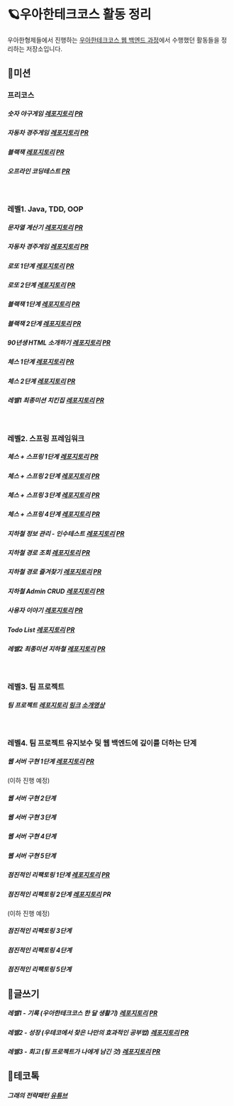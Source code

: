 # 🪐우아한테크코스 활동 정리

우아한형제들에서 진행하는 [우아한테크코스 웹 백엔드 과정](https://woowacourse.github.io/)에서 수행했던 활동들을 정리하는 저장소입니다.

## :muscle:미션

### 프리코스

##### 숫자 야구게임 [레포지토리](https://github.com/hwanghe159/java-baseball-precourse/tree/hwanghe159) [PR](https://github.com/woowacourse/java-baseball-precourse/pull/187)

##### 자동차 경주게임 [레포지토리](https://github.com/hwanghe159/java-racingcar-precourse/tree/hwanghe159) [PR](https://github.com/woowacourse/java-racingcar-precourse/pull/129)

##### 블랙잭 [레포지토리](https://github.com/hwanghe159/java-blackjack-precourse/tree/hwanghe159) [PR](https://github.com/woowacourse/java-blackjack-precourse/pull/85)

##### 오프라인 코딩테스트 [PR](https://github.com/woowacourse/java-chicken-2019/pull/14)

<br/>

### 레벨1. Java, TDD, OOP

##### 문자열 계산기 [레포지토리](https://github.com/hwanghe159/java-calculator/tree/onboarding) [PR](https://github.com/woowacourse/java-calculator/pull/50)

##### 자동차 경주게임 [레포지토리](https://github.com/hwanghe159/java-racingcar/tree/hwanghe159) [PR](https://github.com/woowacourse/java-racingcar/pull/79)

##### 로또 1단계 [레포지토리](https://github.com/hwanghe159/java-lotto/tree/hwanghe159) [PR](https://github.com/woowacourse/java-lotto/pull/142)

##### 로또 2단계 [레포지토리](https://github.com/hwanghe159/java-lotto/tree/hwanghe159_step2) [PR](https://github.com/woowacourse/java-lotto/pull/211)

##### 블랙잭 1단계 [레포지토리](https://github.com/hwanghe159/java-blackjack/tree/yes) [PR](https://github.com/woowacourse/java-blackjack/pull/4)

##### 블랙잭 2단계 [레포지토리](https://github.com/hwanghe159/java-blackjack/tree/yes2) [PR](https://github.com/woowacourse/java-blackjack/pull/59)

##### 90년생 HTML 소개하기 [레포지토리](https://github.com/hwanghe159/html) [PR](https://github.com/woowacourse/html/pull/16)

##### 체스 1단계 [레포지토리](https://github.com/hwanghe159/java-chess/tree/step1) [PR](https://github.com/woowacourse/java-chess/pull/86)

##### 체스 2단계 [레포지토리](https://github.com/hwanghe159/java-chess/tree/step2) [PR](https://github.com/woowacourse/java-chess/pull/142)

##### 레벨1 최종미션 치킨집 [레포지토리](https://github.com/hwanghe159/java-chicken-2020) [PR](https://github.com/woowacourse/java-chicken-2020/pull/40)

<br/>

### 레벨2. 스프링 프레임워크

##### 체스 + 스프링 1단계 [레포지토리](https://github.com/hwanghe159/jwp-chess/tree/step1) [PR](https://github.com/woowacourse/jwp-chess/pull/46)

##### 체스 + 스프링 2단계 [레포지토리](https://github.com/hwanghe159/jwp-chess/tree/step2) [PR](https://github.com/woowacourse/jwp-chess/pull/109)

##### 체스 + 스프링 3단계 [레포지토리](https://github.com/hwanghe159/jwp-chess/tree/step3) [PR](https://github.com/woowacourse/jwp-chess/pull/164)

##### 체스 + 스프링 4단계 [레포지토리](https://github.com/hwanghe159/jwp-chess/tree/step4) [PR](https://github.com/woowacourse/jwp-chess/pull/206)

##### 지하철 정보 관리 - 인수테스트 [레포지토리](https://github.com/hwanghe159/atdd-subway-admin/tree/step5) [PR](https://github.com/woowacourse/atdd-subway-admin/pull/58)

##### 지하철 경로 조회 [레포지토리](https://github.com/hwanghe159/atdd-subway-path/tree/tdd-mission) [PR](https://github.com/woowacourse/atdd-subway-path/pull/37)

##### 지하철 경로 즐겨찾기 [레포지토리](https://github.com/hwanghe159/atdd-subway-favorite/tree/mission) [PR](https://github.com/woowacourse/atdd-subway-favorite/pull/42)

##### 지하철 Admin CRUD [레포지토리](https://github.com/hwanghe159/atdd-subway-admin-frontend/tree/feat/station-crud) [PR](https://github.com/woowacourse/atdd-subway-admin-frontend/pull/18)

##### 사용자 이야기 [레포지토리](https://github.com/hwanghe159/woowa-userstory-2020) [PR](https://github.com/woowacourse/woowa-userstory-2020/pull/34)

##### Todo List [레포지토리](https://github.com/hwanghe159/todolist/tree/feat/state/yes) [PR](https://github.com/woowacourse/todolist/pull/35)

##### 레벨2 최종미션 지하철 [레포지토리](https://github.com/hwanghe159/atdd-subway-2020/tree/yes) [PR](https://github.com/woowacourse/atdd-subway-2020/pull/25)

<br/>

### 레벨3. 팀 프로젝트

##### 팀 프로젝트 [레포지토리](https://github.com/woowacourse-teams/2020-saebyeok) [링크](https://새벽.net/feed) [소개영상](https://youtu.be/atpizUjsY68)

<br/>

### 레벨4. 팀 프로젝트 유지보수 및 웹 백엔드에 깊이를 더하는 단계

##### 웹 서버 구현 1단계 [레포지토리](https://github.com/hwanghe159/jwp-was/tree/step-1) [PR](https://github.com/woowacourse/jwp-was/pull/102)

(이하 진행 예정)

##### 웹 서버 구현 2단계

##### 웹 서버 구현 3단계

##### 웹 서버 구현 4단계

##### 웹 서버 구현 5단계

##### 점진적인 리팩토링 1단계 [레포지토리](https://github.com/hwanghe159/jwp-refactoring/tree/yurae_step_1) [PR](https://github.com/woowacourse/jwp-refactoring/pull/23)

##### 점진적인 리팩토링 2단계 [레포지토리](https://github.com/hwanghe159/jwp-refactoring/tree/yurae_step_2) PR

(이하 진행 예정)

##### 점진적인 리팩토링 3단계

##### 점진적인 리팩토링 4단계

##### 점진적인 리팩토링 5단계



## :pencil:글쓰기

##### 레벨1 - 기록 (우아한테크코스 한 달 생활기) [레포지토리](https://github.com/hwanghe159/woowa-writing-2) [PR](https://github.com/woowacourse/woowa-writing-2/pull/34)

##### 레벨2 - 성장 (우테코에서 찾은 나만의 효과적인 공부법) [레포지토리](https://github.com/hwanghe159/woowa-writing-2) [PR](https://github.com/woowacourse/woowa-writing-2/pull/78)

##### 레벨3 - 회고 (팀 프로젝트가 나에게 남긴 것) [레포지토리](https://github.com/hwanghe159/woowa-writing-2) [PR](https://github.com/woowacourse/woowa-writing-2/pull/160)



## :microphone:테코톡

##### 그래의 전략패턴 [유튜브](https://www.youtube.com/watch?v=zGJzEBOELoU&t=634s)